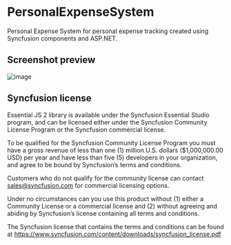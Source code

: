 # PersonalExpenseSystem

Personal Expense System for personal expense tracking created using Syncfusion components and ASP.NET.

## Screenshot preview

![image](https://github.com/rengetsu/PersonalExpenseSystem/assets/33583122/0e8e54e5-11cc-4515-89c8-eb7578b33bf9)

## Syncfusion license

Essential JS 2 library is available under the Syncfusion Essential Studio program,  and can be licensed either under the Syncfusion Community License Program or the Syncfusion commercial license.

To be qualified for the Syncfusion Community License Program you must have a gross revenue of less than one (1) million U.S. dollars ($1,000,000.00 USD) per year and have less than five (5) developers in your organization, and agree to be bound by Syncfusion’s terms and conditions. 

Customers who do not qualify for the community license can contact sales@syncfusion.com for commercial licensing options.

Under no circumstances can you use this product without (1) either a Community License or a commercial license and (2) without agreeing and abiding by Syncfusion’s license containing all terms and conditions. 

The Syncfusion license that contains the terms and conditions can be found at 
https://www.syncfusion.com/content/downloads/syncfusion_license.pdf
